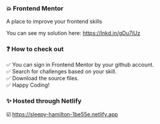 ### :boom: Frontend Mentor

 A place to improve your frontend skills

You can see my solution here: https://lnkd.in/gDu7iUz

### :question: How to check out

:white_check_mark: You can sign in Frontend Mentor by your github account.</br>
:white_check_mark: Search for challenges based on your skill.</br>
:white_check_mark: Download the source files.</br> 
:white_check_mark: Happy Coding!</br>

### ✨ Hosted through Netlify

☑️ https://sleepy-hamilton-1be55e.netlify.app
